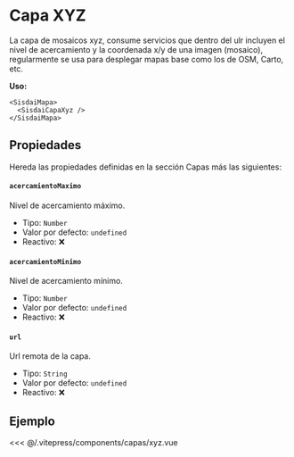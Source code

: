 <script setup>
import CapasXyz from "./../.vitepress/components/capas/xyz.vue";
</script>

# Capa XYZ

La capa de mosaicos xyz, consume servicios que dentro del ulr incluyen el nivel de acercamiento y la coordenada x/y de una imagen (mosaico), regularmente se usa para desplegar mapas base como los de OSM, Carto, etc.

**Uso:**

```html{2}
<SisdaiMapa>
  <SisdaiCapaXyz />
</SisdaiMapa>
```

## Propiedades

Hereda las propiedades definidas en la sección Capas más las siguientes:

#### `acercamientoMaximo`

Nivel de acercamiento máximo.

- Tipo: `Number`
- Valor por defecto: `undefined`
- Reactivo: ❌

#### `acercamientoMinimo`

Nivel de acercamiento mínimo.

- Tipo: `Number`
- Valor por defecto: `undefined`
- Reactivo: ❌

#### `url`

Url remota de la capa.

- Tipo: `String`
- Valor por defecto: `undefined`
- Reactivo: ❌

## Ejemplo

<CapasXyz />

<<< @/.vitepress/components/capas/xyz.vue

